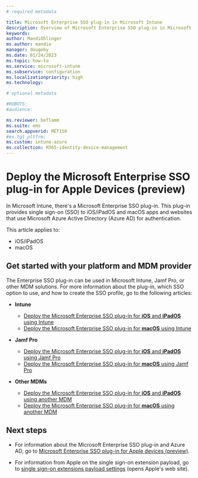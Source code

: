 ```yaml
---
# required metadata

title: Microsoft Enterprise SSO plug-in in Microsoft Intune
description: Overview of Microsoft Enterprise SSO plug-in in Microsoft Intune, Jamf Pro and other MDM solution providers. The Enterprise SSO plug-in is available on iOS/iPadOS and macOS devices.
keywords:
author: MandiOhlinger
ms.author: mandia
manager: dougeby
ms.date: 01/24/2023
ms.topic: how-to
ms.service: microsoft-intune
ms.subservice: configuration
ms.localizationpriority: high
ms.technology:

# optional metadata

#ROBOTS:
#audience:

ms.reviewer: beflamm
ms.suite: ems
search.appverid: MET150
#ms.tgt_pltfrm:
ms.custom: intune-azure
ms.collection: M365-identity-device-management
---
```


# Deploy the Microsoft Enterprise SSO plug-in for Apple Devices (preview)

In Microsoft Intune, there's a Microsoft Enterprise SSO plug-in. This plug-in provides single sign-on (SSO) to iOS/iPadOS and macOS apps and websites that use Microsoft Azure Active Directory (Azure AD) for authentication.

This article applies to:

- iOS/iPadOS
- macOS

## Get started with your platform and MDM provider

The Enterprise SSO plug-in can be used in Microsoft Intune, Jamf Pro, or other MDM solutions. For more information about the plug-in, which SSO option to use, and how to create the SSO profile, go to the following articles:

- **Intune**

  - [Deploy the Microsoft Enterprise SSO plug-in for **iOS** and **iPadOS** using Intune](./use-enterprise-sso-plug-in-ios-ipados-with-intune.md)
  - [Deploy the Microsoft Enterprise SSO plug-in for **macOS** using Intune](./use-enterprise-sso-plug-in-macos-with-intune.md)

- **Jamf Pro**

  - [Deploy the Microsoft Enterprise SSO plug-in for **iOS** and **iPadOS** using Jamf Pro](./use-enterprise-sso-plug-in-ios-ipados-with-jamf-pro.md)
  - [Deploy the Microsoft Enterprise SSO plug-in for **macOS** using Jamf Pro](./use-enterprise-sso-plug-in-macos-with-jamf-pro.md)

- **Other MDMs**

  - [Deploy the Microsoft Enterprise SSO plug-in for **iOS** and **iPadOS** using another MDM](./use-enterprise-sso-plug-in-ios-ipados-with-generic-mdm.md)
  - [Deploy the Microsoft Enterprise SSO plug-in for **macOS** using another MDM](./use-enterprise-sso-plug-in-macos-with-generic-mdm.md)

## Next steps

- For information about the Microsoft Enterprise SSO plug-in and Azure AD, go to [Microsoft Enterprise SSO plug-in for Apple devices (preview)](/azure/active-directory/develop/apple-sso-plugin).

- For information from Apple on the single sign-on extension payload, go to [single sign-on extensions payload settings](https://support.apple.com/guide/mdm/single-sign-on-extensions-mdmfd9cdf845/web) (opens Apple's web site).
